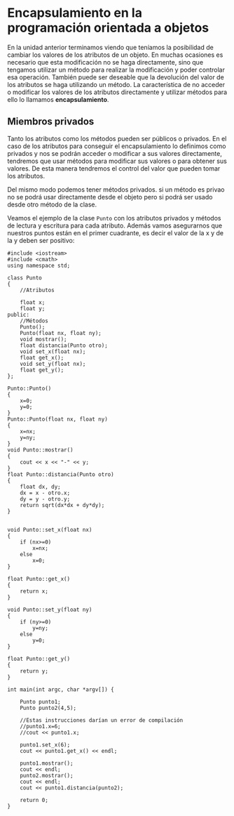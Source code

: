 # Encapsulamiento en la programación orientada a objetos

En la unidad anterior terminamos viendo que teníamos la posibilidad de cambiar los valores de los atributos de un objeto. En muchas ocasiones es necesario que esta modificación no se haga directamente, sino que tengamos utilizar un método para realizar la modificación y poder controlar esa operación. También puede ser deseable que la devolución del valor de los atributos se haga utilizando un método. La característica de no acceder o modificar  los valores de los atributos directamente y utilizar métodos para ello lo llamamos **encapsulamiento**.

## Miembros privados

Tanto los atributos como los métodos pueden ser públicos o privados. En el caso de los atributos para conseguir el encapsulamiento lo definimos como privados y nos se podrán acceder o modificar a sus valores directamente, tendremos que usar métodos para modificar sus valores o para obtener sus valores. De esta manera tendremos el control del valor que pueden tomar los atributos.

Del mismo modo podemos tener métodos privados. si un método es privao no se podrá usar directamente desde el objeto pero si podrá ser usado desde otro método de la clase.

Veamos el ejemplo de la clase `Punto` con los atributos privados y métodos de lectura y escritura para cada atributo. Además vamos asegurarnos que nuestros puntos están en el primer cuadrante, es decir el valor de la x y de la y deben ser positivo:

    #include <iostream>
    #include <cmath>
    using namespace std;
    
    class Punto
    {
    	//Atributos
    
    	float x;
    	float y;
    public:	
    	//Métodos
    	Punto();
    	Punto(float nx, float ny);
    	void mostrar();
    	float distancia(Punto otro);
    	void set_x(float nx);
    	float get_x();
    	void set_y(float nx);
    	float get_y();
    };	
    
    Punto::Punto()
    {
    	x=0;
    	y=0;
    }
    Punto::Punto(float nx, float ny)
    {
    	x=nx;
    	y=ny;
    }
    void Punto::mostrar()
    {
    	cout << x << "-" << y;
    }
    float Punto::distancia(Punto otro)
    {
    	float dx, dy;
    	dx = x - otro.x;
    	dy = y - otro.y;
    	return sqrt(dx*dx + dy*dy);
    }
    
    
    void Punto::set_x(float nx)
    {
    	if (nx>=0)
    		x=nx;
    	else
    		x=0;
    }
    
    float Punto::get_x()
    {
    	return x;
    }
    
    void Punto::set_y(float ny)
    {
    	if (ny>=0)
    		y=ny;
    	else
    		y=0;
    }
    
    float Punto::get_y()
    {
    	return y;
    }
    
    int main(int argc, char *argv[]) {
    
    	Punto punto1;
    	Punto punto2(4,5);
    
    	//Estas instrucciones darían un error de compilación
    	//punto1.x=6;
    	//cout << punto1.x;
    
    	punto1.set_x(6);
    	cout << punto1.get_x() << endl;
    
    	punto1.mostrar();
    	cout << endl;
    	punto2.mostrar();
    	cout << endl;
    	cout << punto1.distancia(punto2);
    
    	return 0;
    }


